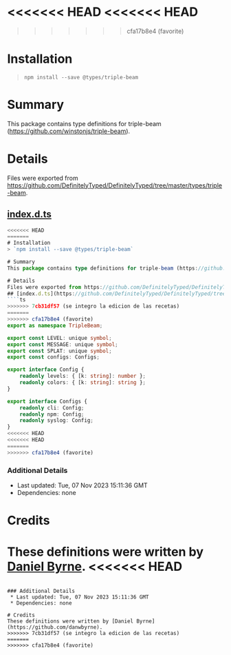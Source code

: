 <<<<<<< HEAD
<<<<<<< HEAD
=======
>>>>>>> cfa17b8e4 (favorite)
# Installation
> `npm install --save @types/triple-beam`

# Summary
This package contains type definitions for triple-beam (https://github.com/winstonjs/triple-beam).

# Details
Files were exported from https://github.com/DefinitelyTyped/DefinitelyTyped/tree/master/types/triple-beam.
## [index.d.ts](https://github.com/DefinitelyTyped/DefinitelyTyped/tree/master/types/triple-beam/index.d.ts)
````ts
<<<<<<< HEAD
=======
# Installation
> `npm install --save @types/triple-beam`

# Summary
This package contains type definitions for triple-beam (https://github.com/winstonjs/triple-beam).

# Details
Files were exported from https://github.com/DefinitelyTyped/DefinitelyTyped/tree/master/types/triple-beam.
## [index.d.ts](https://github.com/DefinitelyTyped/DefinitelyTyped/tree/master/types/triple-beam/index.d.ts)
````ts
>>>>>>> 7cb31df57 (se integro la edicion de las recetas)
=======
>>>>>>> cfa17b8e4 (favorite)
export as namespace TripleBeam;

export const LEVEL: unique symbol;
export const MESSAGE: unique symbol;
export const SPLAT: unique symbol;
export const configs: Configs;

export interface Config {
    readonly levels: { [k: string]: number };
    readonly colors: { [k: string]: string };
}

export interface Configs {
    readonly cli: Config;
    readonly npm: Config;
    readonly syslog: Config;
}
<<<<<<< HEAD
<<<<<<< HEAD
=======
>>>>>>> cfa17b8e4 (favorite)

````

### Additional Details
 * Last updated: Tue, 07 Nov 2023 15:11:36 GMT
 * Dependencies: none

# Credits
These definitions were written by [Daniel Byrne](https://github.com/danwbyrne).
<<<<<<< HEAD
=======

````

### Additional Details
 * Last updated: Tue, 07 Nov 2023 15:11:36 GMT
 * Dependencies: none

# Credits
These definitions were written by [Daniel Byrne](https://github.com/danwbyrne).
>>>>>>> 7cb31df57 (se integro la edicion de las recetas)
=======
>>>>>>> cfa17b8e4 (favorite)

